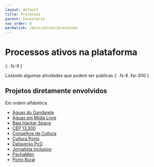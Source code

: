 ```yaml
---
layout: default
title: Processos
parent: Inventário
nav_order: 4
permalink: /docs/ativos/processos
---
```


# Processos ativos na plataforma
{: .fs-9 }

Listando algumas atividades que podem ser públicas
{: .fs-6 .fw-300 }

## Projetos diretamente envolvidos
Em ordem alfabética


- <a href="https://aguas.ml" target="_blank">Águas do Gandarela</a>
- <a href="https://aguas.ml" target="_blank">Águas em Mídia Livre</a>
- <a href="https://baiahacker.space" target="_blank">Baia Hacker Space</a>
- <a href="https://13300.org" target="_blank">CEP 13.300</a>
- <a href="https://cmpc.org.br" target="_blank">Conselhos de Cultura</a>
- <a href="https://culturaporto.org.br/carta-de-porto-feliz/" target="_blank">Cultura Porto</a>
- <a href="https://pcd.dataverso.org" target="_blank">Dataverso PcD</a>
- <a href="https://jornalistainclusivo.com" target="_blank">Jornalista Inclusivo</a>
- <a href="https://pacha.men" target="_blank">PachaMen</a>
- <a href="https://portorural.com.br" target="_blank">Porto Rural</a>

